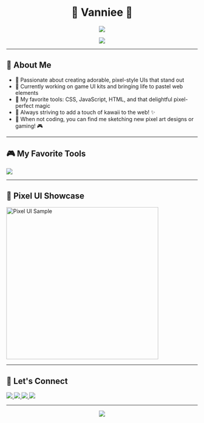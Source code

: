 <h1 align="center">🌸 Vanniee 🌸</h1>

<p align="center">
  <img src="https://capsule-render.vercel.app/api?type=waving&color=f9a8d4&height=200&section=header&text=Welcome!&fontColor=ffffff&fontSize=40&animation=fadeIn" />
</p>

<p align="center">
  <img src="https://readme-typing-svg.herokuapp.com/?color=f472b6&center=true&vCenter=true&lines=✨+Pixel+Art+Lover;🌸+Pastel+Theme+Enthusiast;💻+Front-end+Magician;🎮+Game+UI+Crafter;🎨+Design+Dreamer" />
</p>

---

## 🧁 About Me

- 🍓 Passionate about creating adorable, pixel-style UIs that stand out  
- 🌼 Currently working on game UI kits and bringing life to pastel web elements  
- 💖 My favorite tools: CSS, JavaScript, HTML, and that delightful pixel-perfect magic  
- 🎀 Always striving to add a touch of kawaii to the web! ✨  
- 🌙 When not coding, you can find me sketching new pixel art designs or gaming! 🎮  

---

## 🎮 My Favorite Tools

<p>
  <img src="https://skillicons.dev/icons?i=html,css,js,react,figma" />
</p>

---

## 🎨 Pixel UI Showcase

<p>
  <img src="https://github.com/your-username/your-pixel-ui-preview.png" width="400px" alt="Pixel UI Sample"/>
</p>

---

## 💌 Let's Connect

<p>
  <a href="https://github.com/vanniee2401">
    <img src="https://img.shields.io/badge/GitHub-vanniee2401-8b5cf6?style=flat-square&logo=github" />
  </a>
  <a href="mailto:youremail@example.com">
    <img src="https://img.shields.io/badge/Email-Say%20Hi!-f9a8d4?style=flat-square&logo=gmail" />
  </a>
  <a href="https://www.linkedin.com/in/your-username/">
    <img src="https://img.shields.io/badge/LinkedIn-Connect-0077B5?style=flat-square&logo=linkedin" />
  </a>
  <a href="https://twitter.com/your-username">
    <img src="https://img.shields.io/badge/Twitter-Follow-1DA1F2?style=flat-square&logo=twitter" />
  </a>
</p>

---

<p align="center">
  <img src="https://capsule-render.vercel.app/api?type=waving&color=f9a8d4&height=120&section=footer" />
</p>
